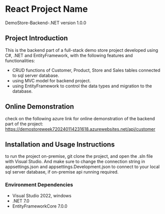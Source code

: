 # React Project Name
DemoStore-Backend-.NET version 1.0.0
## Project Introduction

This is the backend part of a full-stack demo store project developed using C#, .NET and EntityFramework, with the following features and functionalities:

- CRUD functions of Customer, Product, Store and Sales tables connected to sql server database.
- using MVC model for backend project.
- using EntityFramework to control the data types and migration to the database.

## Online Demonstration
check on the following azure link for online demonstration of the backend part of the project: 
https://demostoreweek720240114231618.azurewebsites.net/api/customer

## Installation and Usage Instructions
to run the project on-premise, git clone the project, and open the .sln file with Visual Studio.
And make sure to change the connection string in appsettings.json and appsettings.Development.json to connect to your local sql server database, if on-premise api running required.

### Environment Dependencies

- Visual Studio 2022, windows
- .NET 7.0
- EntityFrameworkCore 7.0.0

